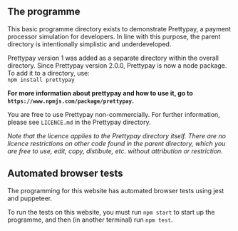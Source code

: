 ## The programme

This basic programme directory exists to demonstrate Prettypay, a payment processor simulation for developers. In line with this purpose, the parent directory is intentionally simplistic and underdeveloped.

Prettypay version 1 was added as a separate directory within the overall directory. Since Prettypay version 2.0.0, Prettypay is now a node package. To add it to a directory, use:<br>`npm install prettypay`

**For more information about prettypay and how to use it, go to `https://www.npmjs.com/package/prettypay`.**

You are free to use Prettypay non-commercially. For further information, please see `LICENCE.md` in the Prettypay directory.

*Note that the licence applies to the Prettypay directory itself.*
*There are no licence restrictions on other code found in the parent directory, which you are free to use, edit, copy, distibute, etc. without attribution or restriction.*

## Automated browser tests

The programming for this website has automated browser tests using jest and puppeteer.

To run the tests on this website, you must run `npm start` to start up the programme, and then (in another terminal) run `npm test`.
